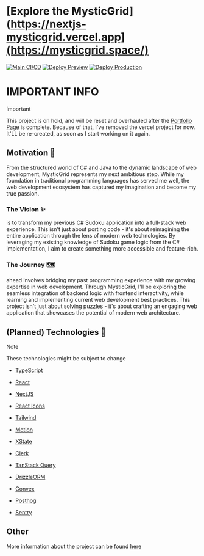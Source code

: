 # [Explore the MysticGrid](https://nextjs-mysticgrid.vercel.app](https://mysticgrid.space/)

[![Main CI/CD](https://github.com/Neonsy/NextJS-MysticGrid/actions/workflows/main-ci-cd.yml/badge.svg)](https://github.com/Neonsy/NextJS-MysticGrid/actions/workflows/main-ci-cd.yml)
[![Deploy Preview](https://github.com/Neonsy/NextJS-MysticGrid/actions/workflows/deploy-preview.yml/badge.svg?branch=Preview)](https://github.com/Neonsy/NextJS-MysticGrid/actions/workflows/deploy-preview.yml)
[![Deploy Production](https://github.com/Neonsy/NextJS-MysticGrid/actions/workflows/deploy-prod.yml/badge.svg)](https://github.com/Neonsy/NextJS-MysticGrid/actions/workflows/deploy-prod.yml)

# IMPORTANT INFO
> [!IMPORTANT]  
> This project is on hold, and will be reset and overhauled after the [Portfolio Page](https://github.com/neonsy/Astro-NeonSpace) is complete.
> Because of that, I've removed the vercel project for now. It'LL be re-created, as soon as I start working on it again.

## Motivation 🎯

From the structured world of C# and Java to the dynamic landscape of web development, MysticGrid represents my next ambitious step.
While my foundation in traditional programming languages has served me well, the web development ecosystem has captured my imagination and become my true passion.

### The Vision ✨
is to transform my previous C# Sudoku application into a full-stack web experience. This isn't just about porting code - it's about reimagining the entire application through the lens of modern web technologies.
By leveraging my existing knowledge of Sudoku game logic from the C# implementation, I aim to create something more accessible and feature-rich.

### The Journey 🗺️
ahead involves bridging my past programming experience with my growing expertise in web development.
Through MysticGrid, I'll be exploring the seamless integration of backend logic with frontend interactivity, while learning and implementing current web development best practices.
This project isn't just about solving puzzles - it's about crafting an engaging web application that showcases the potential of modern web architecture.

## (Planned) Technologies 💎

> [!NOTE]
> These technologies might be subject to change

- [TypeScript](https://www.typescriptlang.org/)
- [React](https://react.dev/)
- [NextJS](https://nextjs.org/)

- [React Icons](https://react-icons.github.io/react-icons/)
- [Tailwind](https://tailwindcss.com/)
- [Motion](https://www.motion.dev/)

- [XState](https://xstate.js.org/)

- [Clerk](https://clerk.com/)
- [TanStack Query](https://tanstack.com/query)
- [DrizzleORM](https://orm.drizzle.team/)
- [Convex](https://www.convex.dev)

- [Posthog](https://posthog.com/)
- [Sentry](https://sentry.io/)

## Other

More information about the project can be found [here](/markdown)
